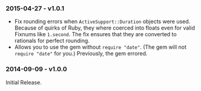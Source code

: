 ### 2015-04-27 - v1.0.1

- Fix rounding errors when `ActiveSupport::Duration` objects were used. Because of quirks of Ruby, they where coerced into floats even for valid Fixnums like `1.second`. The fix ensures that they are converted to rationals for perfect rounding.
- Allows you to use the gem without `require "date"`. (The gem will not `require "date"` for you.) Previously, the gem errored.

### 2014-09-09 - v1.0.0

Initial Release.
